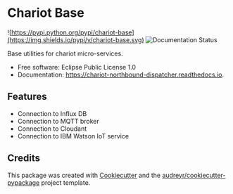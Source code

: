 # Chariot Base

![https://pypi.python.org/pypi/chariot-base](https://img.shields.io/pypi/v/chariot-base.svg)
![Documentation Status](https://chariot-base.readthedocs.io/en/latest/?badge=latest)

Base utilities for chariot micro-services.

* Free software: Eclipse Public License 1.0
* Documentation: https://chariot-northbound-dispatcher.readthedocs.io.

## Features

* Connection to Influx DB
* Connection to MQTT broker
* Connection to Cloudant
* Connection to IBM Watson IoT service

## Credits

This package was created with [Cookiecutter](https://github.com/audreyr/cookiecutter) and the [audreyr/cookiecutter-pypackage](https://github.com/audreyr/cookiecutter-pypackage) project template.
